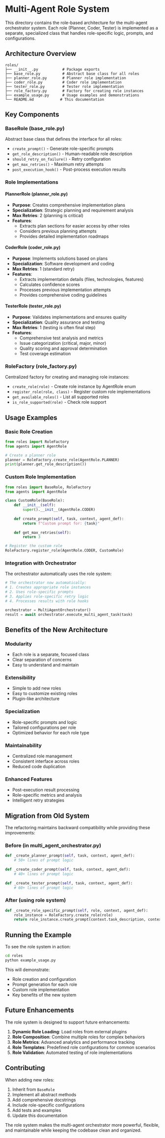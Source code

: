 # Multi-Agent Role System

This directory contains the role-based architecture for the multi-agent orchestrator system. Each role (Planner, Coder, Tester) is implemented as a separate, specialized class that handles role-specific logic, prompts, and configurations.

## Architecture Overview

```
roles/
├── __init__.py           # Package exports
├── base_role.py          # Abstract base class for all roles
├── planner_role.py       # Planner role implementation
├── coder_role.py         # Coder role implementation  
├── tester_role.py        # Tester role implementation
├── role_factory.py       # Factory for creating role instances
├── example_usage.py      # Usage examples and demonstrations
└── README.md            # This documentation
```

## Key Components

### BaseRole (base_role.py)
Abstract base class that defines the interface for all roles:
- `create_prompt()` - Generate role-specific prompts
- `get_role_description()` - Human-readable role description
- `should_retry_on_failure()` - Retry configuration
- `get_max_retries()` - Maximum retry attempts
- `post_execution_hook()` - Post-process execution results

### Role Implementations

#### PlannerRole (planner_role.py)
- **Purpose**: Creates comprehensive implementation plans
- **Specialization**: Strategic planning and requirement analysis
- **Max Retries**: 2 (planning is critical)
- **Features**: 
  - Extracts plan sections for easier access by other roles
  - Considers previous planning attempts
  - Provides detailed implementation roadmaps

#### CoderRole (coder_role.py)
- **Purpose**: Implements solutions based on plans
- **Specialization**: Software development and coding
- **Max Retries**: 1 (standard retry)
- **Features**:
  - Extracts implementation details (files, technologies, features)
  - Calculates confidence scores
  - Processes previous implementation attempts
  - Provides comprehensive coding guidelines

#### TesterRole (tester_role.py)
- **Purpose**: Validates implementations and ensures quality
- **Specialization**: Quality assurance and testing
- **Max Retries**: 1 (testing is often final step)
- **Features**:
  - Comprehensive test analysis and metrics
  - Issue categorization (critical, major, minor)
  - Quality scoring and approval determination
  - Test coverage estimation

### RoleFactory (role_factory.py)
Centralized factory for creating and managing role instances:
- `create_role(role)` - Create role instance by AgentRole enum
- `register_role(role, class)` - Register custom role implementations
- `get_available_roles()` - List all supported roles
- `is_role_supported(role)` - Check role support

## Usage Examples

### Basic Role Creation
```python
from roles import RoleFactory
from agents import AgentRole

# Create a planner role
planner = RoleFactory.create_role(AgentRole.PLANNER)
print(planner.get_role_description())
```

### Custom Role Implementation
```python
from roles import BaseRole, RoleFactory
from agents import AgentRole

class CustomRole(BaseRole):
    def __init__(self):
        super().__init__(AgentRole.CODER)
    
    def create_prompt(self, task, context, agent_def):
        return f"Custom prompt for: {task}"
    
    def get_max_retries(self):
        return 3

# Register the custom role
RoleFactory.register_role(AgentRole.CODER, CustomRole)
```

### Integration with Orchestrator
The orchestrator automatically uses the role system:
```python
# The orchestrator now automatically:
# 1. Creates appropriate role instances
# 2. Uses role-specific prompts
# 3. Applies role-specific retry logic
# 4. Processes results with role hooks

orchestrator = MultiAgentOrchestrator()
result = await orchestrator.execute_multi_agent_task(task)
```

## Benefits of the New Architecture

### Modularity
- Each role is a separate, focused class
- Clear separation of concerns
- Easy to understand and maintain

### Extensibility
- Simple to add new roles
- Easy to customize existing roles
- Plugin-like architecture

### Specialization
- Role-specific prompts and logic
- Tailored configurations per role
- Optimized behavior for each role type

### Maintainability
- Centralized role management
- Consistent interface across roles
- Reduced code duplication

### Enhanced Features
- Post-execution result processing
- Role-specific metrics and analysis
- Intelligent retry strategies

## Migration from Old System

The refactoring maintains backward compatibility while providing these improvements:

### Before (in multi_agent_orchestrator.py)
```python
def _create_planner_prompt(self, task, context, agent_def):
    # 50+ lines of prompt logic
    
def _create_coder_prompt(self, task, context, agent_def):
    # 40+ lines of prompt logic
    
def _create_tester_prompt(self, task, context, agent_def):
    # 60+ lines of prompt logic
```

### After (using role system)
```python
def _create_role_specific_prompt(self, role, context, agent_def):
    role_instance = RoleFactory.create_role(role)
    return role_instance.create_prompt(context.task_description, context, agent_def)
```

## Running the Example

To see the role system in action:

```bash
cd roles
python example_usage.py
```

This will demonstrate:
- Role creation and configuration
- Prompt generation for each role
- Custom role implementation
- Key benefits of the new system

## Future Enhancements

The role system is designed to support future enhancements:

1. **Dynamic Role Loading**: Load roles from external plugins
2. **Role Composition**: Combine multiple roles for complex behaviors
3. **Role Metrics**: Advanced analytics and performance tracking
4. **Role Templates**: Predefined role configurations for common scenarios
5. **Role Validation**: Automated testing of role implementations

## Contributing

When adding new roles:

1. Inherit from `BaseRole`
2. Implement all abstract methods
3. Add comprehensive docstrings
4. Include role-specific configurations
5. Add tests and examples
6. Update this documentation

The role system makes the multi-agent orchestrator more powerful, flexible, and maintainable while keeping the codebase clean and organized. 